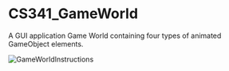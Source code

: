 # CS341_GameWorld
A GUI application Game World containing four types of animated GameObject elements.

![GameWorldInstructions](https://github.com/issaafro/CS341_GameWorld/assets/145949040/ea4c8e38-d504-4b65-bd04-131c8fd95b5a)

